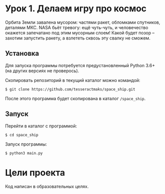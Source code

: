 # Урок 1. Делаем игру про космос

Орбита Земли завалена мусором: частями ракет, обломками спутников, деталями МКС. NASA бьёт тревогу: ещё чуть-чуть, и человечество окажется запечатано под этим мусорным слоем! Какой будет позор – захотим запустить ракету, а взлететь сквозь эту свалку не сможем.  


## Установка

Для запуска программы потребуется предустановленный Python 3.6+ (на других версиях не проверось).

Скопировать репозиторий в текущий каталог можно командой:
```
$ git clone https://github.com/tesseractmaks/space_ship.git
```
После этого программа будет скопирована в каталог ```/space_ship```.

## Запуск

Перейти в каталог с программой:
```
$ cd space_ship
```
Запуск программы:
```
$ python3 main.py
```

# Цели проекта

Код написан в образовательных целях.
